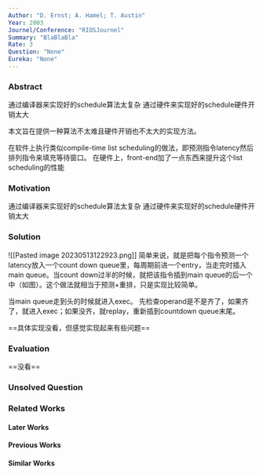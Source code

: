 ```yaml
---
Author: "D. Ernst; A. Hamel; T. Austin"
Year: 2003
Journel/Conference: "RIOSJournel"
Summary: "BlaBlaBla"
Rate: 3
Question: "None"
Eureka: "None"
---
```

### Abstract
通过编译器来实现好的schedule算法太复杂
通过硬件来实现好的schedule硬件开销太大

本文旨在提供一种算法不太难且硬件开销也不太大的实现方法。

在软件上执行类似compile-time list scheduling的做法，即预测指令latency然后排列指令来填充等待窗口。
在硬件上，front-end加了一点东西来提升这个list scheduling的性能

### Motivation
通过编译器来实现好的schedule算法太复杂
通过硬件来实现好的schedule硬件开销太大


### Solution
![[Pasted image 20230513122923.png]]
简单来说，就是把每个指令预测一个latency放入一个count down queue里，每周期前进一个entry，当走完时插入main queue。当count down过半的时候，就把该指令插到main queue的后一个中（如图）。这个做法就相当于预测+重排，只是实现比较简单。

当main queue走到头的时候就进入exec。
先检查operand是不是齐了，如果齐了，就进入exec；如果没齐，就replay，重新插到countdown queue末尾。

==具体实现没看，但感觉实现起来有些问题==

### Evaluation
==没看==

### Unsolved Question


### Related Works
#### Later Works

#### Previous Works

#### Similar Works
